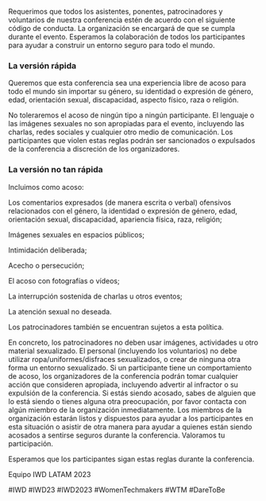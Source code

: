 Requerimos que todos los asistentes, ponentes, patrocinadores y voluntarios de nuestra conferencia estén de acuerdo con el siguiente código de conducta. La organización se encargará de que se cumpla durante el evento. Esperamos la colaboración de todos los participantes para ayudar a construir un entorno seguro para todo el mundo.

### La versión rápida

Queremos que esta conferencia sea una experiencia libre de acoso para todo el mundo sin importar su género, su identidad o expresión de género, edad, orientación sexual, discapacidad, aspecto físico, raza o religión.

No toleraremos el acoso de ningún tipo a ningún participante. El lenguaje o las imágenes sexuales no son apropiadas para el evento, incluyendo las charlas, redes sociales  y cualquier otro medio de comunicación. Los participantes que violen estas reglas podrán ser sancionados o expulsados de la conferencia a discreción de los organizadores.

### La versión no tan rápida

Incluimos como acoso:

Los comentarios expresados (de manera escrita o verbal) ofensivos relacionados con el género, la identidad o expresión de género, edad, orientación sexual, discapacidad, apariencia física, raza, religión;

Imágenes sexuales en espacios públicos;

Intimidación deliberada;

Acecho o persecución;

El acoso con fotografías o vídeos;

La interrupción sostenida de charlas u otros eventos;

La atención sexual no deseada.

Los patrocinadores también se encuentran sujetos a esta política.

En concreto, los patrocinadores no deben usar imágenes, actividades u otro material sexualizado. El personal (incluyendo los voluntarios) no debe utilizar ropa/uniformes/disfraces sexualizados, o crear de ninguna otra forma un entorno sexualizado. Si un participante tiene un comportamiento de acoso, los organizadores de la conferencia podrán tomar cualquier acción que consideren apropiada, incluyendo advertir al infractor o su expulsión de la conferencia. Si estás siendo acosado, sabes de alguien que lo está siendo o tienes alguna otra preocupación, por favor contacta con algún miembro de la organización inmediatamente. Los miembros de la organización estarán listos y dispuestos para ayudar a los participantes en esta situación o asistir de otra manera para ayudar a quienes están siendo acosados a sentirse seguros durante la conferencia. Valoramos tu participación.

Esperamos que los participantes sigan estas reglas durante la conferencia.

Equipo IWD LATAM 2023

#IWD #IWD23 #IWD2023 #WomenTechmakers #WTM #DareToBe

